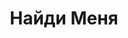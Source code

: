 ---
draft: false
slug: naidi-menia-d30b4e60
title: Найди Меня
type: books
params:
  authors:
  - André Aciman, Андре Асиман
  translators:
  - Н. Рашковская
  bookTitle: Найди Меня
  book_description: Андре Асимана называют одним из важнейших романистов современности.
    «Найди меня» — долгожданное продолжение его бестселлера «Назови меня своим именем»,
    покорившего миллионы читателей во всем мире. Роман повествует о трех героях —
    Элио, его отце Сэмюэле и Оливере, которые даже спустя многие годы так и не забыли
    о событиях одного далекого лета в Италии. Теперь их судьбам суждено переплестись
    вновь.
  cover: https://images-na.ssl-images-amazon.com/images/S/compressed.photo.goodreads.com/books/1575221373i/49023667.jpg
  isbn: '9785604262894'
  languages:
  - Русский
  goodreads_link: https://www.goodreads.com/book/show/49023667
  page_count: '320'
  publication_year: '2020'
  publishers:
  - Popcorn books
  russian_audioversion: 'no'
  russian_translation_status: exists
  series: Call Me By Your Name
  short_book_description: Андре Асимана называют одним из важнейших романистов современности.
    «Найди меня» — долгожданное продолжение его бестселлера «Назови меня своим именем»,
    покорившего миллионы читателей во всем мире.
  tags:
  - American fiction
  - LGBTQ+
  - adult fiction
  - audiobook
  - contemporary
  - fiction
  - gay
  - literary fiction
  - novels
  - queer
  - romance
---
